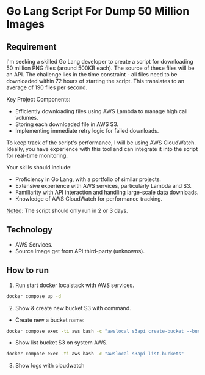 # Go Lang Script For Dump 50 Million Images

## Requirement

I'm seeking a skilled Go Lang developer to create a script for downloading 50 million PNG files (around 500KB each). The source of these files will be an API. The challenge lies in the time constraint - all files need to be downloaded within 72 hours of starting the script. This translates to an average of 190 files per second.

Key Project Components:

- Efficiently downloading files using AWS Lambda to manage high call volumes.
- Storing each downloaded file in AWS S3.
- Implementing immediate retry logic for failed downloads.

To keep track of the script's performance, I will be using AWS CloudWatch. Ideally, you have experience with this tool and can integrate it into the script for real-time monitoring.

Your skills should include:

- Proficiency in Go Lang, with a portfolio of similar projects.
- Extensive experience with AWS services, particularly Lambda and S3.
- Familiarity with API interaction and handling large-scale data downloads.
- Knowledge of AWS CloudWatch for performance tracking.

<u>Noted</u>: The script should only run in 2 or 3 days.

## Technology

- AWS Services.
- Source image get from API third-party (unknowns).

## How to run

1. Run start docker localstack with AWS services.

```cmd
docker compose up -d
```

2. Show & create new bucket S3 with command.

- Create new a bucket name:

```cmd
docker compose exec -ti aws bash -c "awslocal s3api create-bucket --bucket ${BUCKET_NAME}"
```

- Show list bucket S3 on system AWS.

```cmd
docker compose exec -ti aws bash -c "awslocal s3api list-buckets"
```

3. Show logs with cloudwatch
